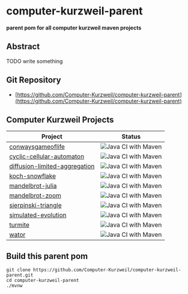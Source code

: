# computer-kurzweil-parent

**parent pom for all computer kurzweil maven projects**

## Abstract
TODO write something

## Git Repository
* [https://github.com/Computer-Kurzweil/computer-kurzweil-parent](https://github.com/Computer-Kurzweil/computer-kurzweil-parent)

## Computer Kurzweil Projects

| Project                                                                                 | Status                                                                                                                                 |
|-----------------------------------------------------------------------------------------|----------------------------------------------------------------------------------------------------------------------------------------|
| [conwaysgameoflife](https://java.woehlke.org/conwaysgameoflife)                         | ![Java CI with Maven](https://github.com/Computer-Kurzweil/conwaysgameoflife/workflows/Java%20CI%20with%20Maven/badge.svg)             |
| [cyclic-cellular-automaton](https://java.woehlke.org/cyclic-cellular-automaton)         | ![Java CI with Maven](https://github.com/Computer-Kurzweil/cyclic-cellular-automaton/workflows/Java%20CI%20with%20Maven/badge.svg)     |
| [diffusion-limited-aggregation](https://java.woehlke.org/diffusion-limited-aggregation) | ![Java CI with Maven](https://github.com/Computer-Kurzweil/diffusion-limited-aggregation/workflows/Java%20CI%20with%20Maven/badge.svg) |
| [koch-snowflake](https://java.woehlke.org/kochsnowflake)                                | ![Java CI with Maven](https://github.com/Computer-Kurzweil/koch-snowflake/workflows/Java%20CI%20with%20Maven/badge.svg)                |
| [mandelbrot-julia](https://java.woehlke.org/mandelbrot-julia)                           | ![Java CI with Maven](https://github.com/Computer-Kurzweil/mandelbrot-julia/workflows/Java%20CI%20with%20Maven/badge.svg)              |
| [mandelbrot-zoom](https://java.woehlke.org/mandelbrot-zoom)                             | ![Java CI with Maven](https://github.com/Computer-Kurzweil/mandelbrot-zoom/workflows/Java%20CI%20with%20Maven/badge.svg)               |
| [sierpinski-triangle](https://java.woehlke.org/sierpinskitriangle)                      | ![Java CI with Maven](https://github.com/Computer-Kurzweil/sierpinski-triangle/workflows/Java%20CI%20with%20Maven/badge.svg)           |
| [simulated-evolution](https://java.woehlke.org/simulated-evolution)                     | ![Java CI with Maven](https://github.com/Computer-Kurzweil/simulated-evolution/workflows/Java%20CI%20with%20Maven/badge.svg)           |
| [turmite](https://java.woehlke.org/turmite)                                             | ![Java CI with Maven](https://github.com/Computer-Kurzweil/turmite/workflows/Java%20CI%20with%20Maven/badge.svg)                       |
| [wator](https://java.woehlke.org/wator)                                                 | ![Java CI with Maven](https://github.com/Computer-Kurzweil/wator/workflows/Java%20CI%20with%20Maven/badge.svg)                         |


## Build this parent pom

```
git clone https://github.com/Computer-Kurzweil/computer-kurzweil-parent.git
cd computer-kurzweil-parent
./mvnw
```
